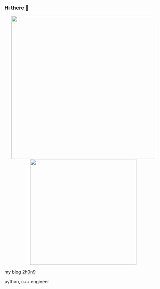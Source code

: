 ### Hi there 👋

<p align="center">
  <img src = "https://github-readme-stats.vercel.app/api?username=zckun&show_icons=true&hide_border=true&theme=graywhite&include_all_commits=true&count_private=true" width = 460>
  <img src = "https://github-readme-stats.vercel.app/api/top-langs/?username=zckun&layout=compact&hide_border=true&langs_count=10&theme=graywhite&include_all_commits=true&count_private=true" width = 340>
</p>

 my blog [2h0n9](http://zckun.github.io/)
 
python, c++ engineer

<!--
**ZCKun/ZCKun** is a ✨ _special_ ✨ repository because its `README.md` (this file) appears on your GitHub profile.

Here are some ideas to get you started:

- 🔭 I’m currently working on ...
- 🌱 I’m currently learning ...
- 👯 I’m looking to collaborate on ...
- 🤔 I’m looking for help with ...
- 💬 Ask me about ...
- 📫 How to reach me: ...
- 😄 Pronouns: ...
- ⚡ Fun fact: ...


[![Stats](https://github-readme-stats.vercel.app/api?username=zckun&show_icons=true&count_private=true)](https://github.com/ZCKun)

[![Top Langs](https://github-readme-stats.vercel.app/api/top-langs/?username=zckun&layout=compact)](https://github.com/ZCKun)
-->
